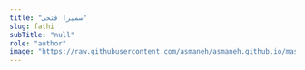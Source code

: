 ```yaml
--- 
title: "سمیرا فتحی" 
slug: fathi 
subTitle: "null" 
role: "author" 
image: "https://raw.githubusercontent.com/asmaneh/asmaneh.github.io/master/assets/img/authors/fathi.jfif" 
--- 
```

